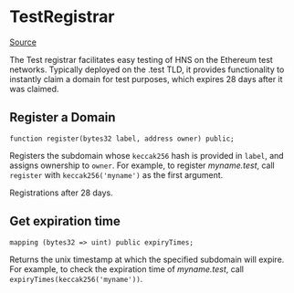 # TestRegistrar

[Source](https://github.com/ensdomains/ens/blob/master/contracts/TestRegistrar.sol)

The Test registrar facilitates easy testing of HNS on the Ethereum test networks. Typically deployed on the .test TLD, it provides functionality to instantly claim a domain for test purposes, which expires 28 days after it was claimed.

## Register a Domain

```text
function register(bytes32 label, address owner) public;
```

Registers the subdomain whose `keccak256` hash is provided in `label`, and assigns ownership to `owner`. For example, to register _myname.test_, call `register` with `keccak256('myname')` as the first argument.

Registrations after 28 days.

## Get expiration time

```text
mapping (bytes32 => uint) public expiryTimes;
```

Returns the unix timestamp at which the specified subdomain will expire. For example, to check the expiration time of _myname.test_, call  `expiryTimes(keccak256('myname'))`.

